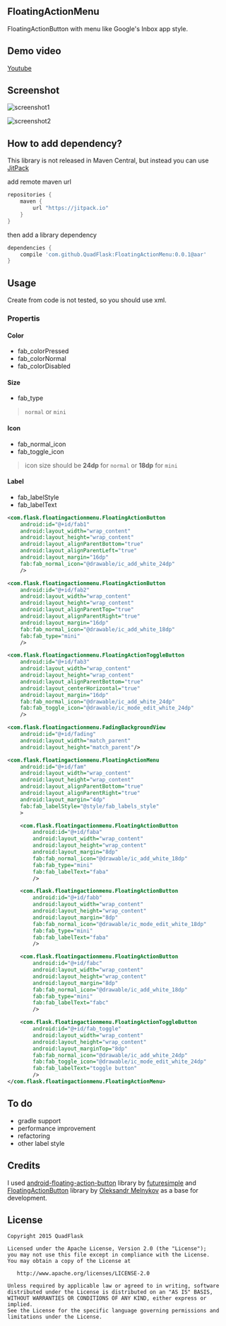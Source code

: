 FloatingActionMenu
--------

FloatingActionButton with menu like Google's Inbox app style.


## Demo video

[Youtube](https://youtu.be/zjW2SDJOrOk)


## Screenshot

![screenshot1](https://github.com/QuadFlask/FloatingActionMenu/blob/master/captures/device-2015-04-01-163215.png)

![screenshot2](https://github.com/QuadFlask/FloatingActionMenu/blob/master/captures/device-2015-04-01-163240.png)


## How to add dependency?

This library is not released in Maven Central, but instead you can use [JitPack](https://jitpack.io)

add remote maven url

```groovy
repositories {
	maven {
		url "https://jitpack.io"
	}
}
````

then add a library dependency

```groovy
dependencies {
	compile 'com.github.QuadFlask:FloatingActionMenu:0.0.1@aar'
}
```

## Usage

Create from code is not tested, so you should use xml. 

### Propertis

#### Color 
- fab_colorPressed
- fab_colorNormal
- fab_colorDisabled

#### Size
- fab_type

> `normal` or `mini`

#### Icon
- fab_normal_icon
- fab_toggle_icon

> icon size should be **24dp** for `normal` or **18dp** for `mini`

#### Label
- fab_labelStyle
- fab_labelText


```xml
<com.flask.floatingactionmenu.FloatingActionButton
	android:id="@+id/fab1"
	android:layout_width="wrap_content"
	android:layout_height="wrap_content"
	android:layout_alignParentBottom="true"
	android:layout_alignParentLeft="true"
	android:layout_margin="16dp"
	fab:fab_normal_icon="@drawable/ic_add_white_24dp"
	/>

<com.flask.floatingactionmenu.FloatingActionButton
	android:id="@+id/fab2"
	android:layout_width="wrap_content"
	android:layout_height="wrap_content"
	android:layout_alignParentTop="true"
	android:layout_alignParentRight="true"
	android:layout_margin="16dp"
	fab:fab_normal_icon="@drawable/ic_add_white_18dp"
	fab:fab_type="mini"
	/>

<com.flask.floatingactionmenu.FloatingActionToggleButton
	android:id="@+id/fab3"
	android:layout_width="wrap_content"
	android:layout_height="wrap_content"
	android:layout_alignParentBottom="true"
	android:layout_centerHorizontal="true"
	android:layout_margin="16dp"
	fab:fab_normal_icon="@drawable/ic_add_white_24dp"
	fab:fab_toggle_icon="@drawable/ic_mode_edit_white_24dp"
	/>

<com.flask.floatingactionmenu.FadingBackgroundView
	android:id="@+id/fading"
	android:layout_width="match_parent"
	android:layout_height="match_parent"/>

<com.flask.floatingactionmenu.FloatingActionMenu
	android:id="@+id/fam"
	android:layout_width="wrap_content"
	android:layout_height="wrap_content"
	android:layout_alignParentBottom="true"
	android:layout_alignParentRight="true"
	android:layout_margin="4dp"
	fab:fab_labelStyle="@style/fab_labels_style"
	>

	<com.flask.floatingactionmenu.FloatingActionButton
		android:id="@+id/faba"
		android:layout_width="wrap_content"
		android:layout_height="wrap_content"
		android:layout_margin="8dp"
		fab:fab_normal_icon="@drawable/ic_add_white_18dp"
		fab:fab_type="mini"
		fab:fab_labelText="faba"
		/>

	<com.flask.floatingactionmenu.FloatingActionButton
		android:id="@+id/fabb"
		android:layout_width="wrap_content"
		android:layout_height="wrap_content"
		android:layout_margin="8dp"
		fab:fab_normal_icon="@drawable/ic_mode_edit_white_18dp"
		fab:fab_type="mini"
		fab:fab_labelText="faba"
		/>

	<com.flask.floatingactionmenu.FloatingActionButton
		android:id="@+id/fabc"
		android:layout_width="wrap_content"
		android:layout_height="wrap_content"
		android:layout_margin="8dp"
		fab:fab_normal_icon="@drawable/ic_add_white_18dp"
		fab:fab_type="mini"
		fab:fab_labelText="fabc"
		/>

	<com.flask.floatingactionmenu.FloatingActionToggleButton
		android:id="@+id/fab_toggle"
		android:layout_width="wrap_content"
		android:layout_height="wrap_content"
		android:layout_marginTop="8dp"
		fab:fab_normal_icon="@drawable/ic_add_white_24dp"
		fab:fab_toggle_icon="@drawable/ic_mode_edit_white_24dp"
		fab:fab_labelText="toggle button"
		/>
</com.flask.floatingactionmenu.FloatingActionMenu>
```


## To do

* gradle support
* performance improvement
* refactoring
* other label style


## Credits

I used [android-floating-action-button](https://github.com/futuresimple/android-floating-action-button) library by [futuresimple](https://github.com/futuresimple) and [FloatingActionButton](https://github.com/makovkastar/FloatingActionButton) library by [Oleksandr Melnykov](https://github.com/makovkastar) as a base for development.


## License

```
Copyright 2015 QuadFlask

Licensed under the Apache License, Version 2.0 (the "License");
you may not use this file except in compliance with the License.
You may obtain a copy of the License at

   http://www.apache.org/licenses/LICENSE-2.0

Unless required by applicable law or agreed to in writing, software
distributed under the License is distributed on an "AS IS" BASIS,
WITHOUT WARRANTIES OR CONDITIONS OF ANY KIND, either express or implied.
See the License for the specific language governing permissions and
limitations under the License.
```
